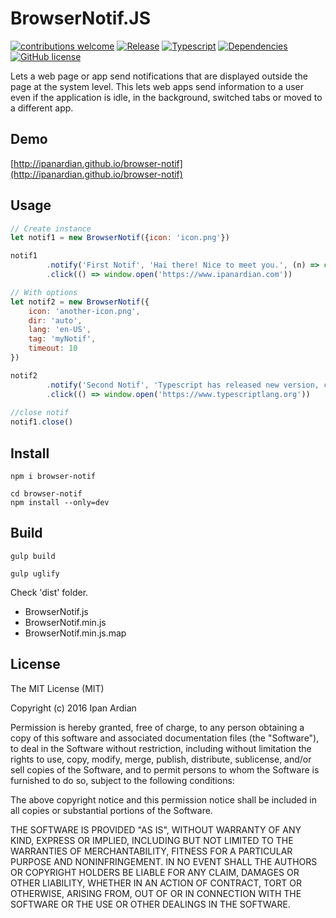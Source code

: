 # BrowserNotif.JS
[![contributions welcome](https://img.shields.io/badge/contributions-welcome-brightgreen.svg?style=flat)](https://github.com/ipanardian/browser-notif/issues) 
[![Release](https://img.shields.io/badge/release-v2.0.0-orange.svg)](https://github.com/ipanardian/browser-notif/releases)
[![Typescript](https://img.shields.io/badge/Typescript-v2.1-blue.svg)](https://github.com/ipanardian/browser-notif/releases)
[![Dependencies](https://img.shields.io/badge/dependencies-none-brightgreen.svg)](https://github.com/ipanardian/browser-notif)
[![GitHub license](https://img.shields.io/badge/license-MIT-red.svg)](https://raw.githubusercontent.com/ipanardian/browser-notif/master/LICENSE)

Lets a web page or app send notifications that are displayed outside the page at the system level. 
This lets web apps send information to a user even if the application is idle, in the background, switched tabs or moved to a different app.   

## Demo
[http://ipanardian.github.io/browser-notif](http://ipanardian.github.io/browser-notif)

## Usage 
```js
// Create instance
let notif1 = new BrowserNotif({icon: 'icon.png'})

notif1
		.notify('First Notif', 'Hai there! Nice to meet you.', (n) => console.log('First Notif fired!'))
		.click(() => window.open('https://www.ipanardian.com'))

// With options
let notif2 = new BrowserNotif({
	icon: 'another-icon.png',
	dir: 'auto',
	lang: 'en-US',
	tag: 'myNotif', 
	timeout: 10 
})	

notif2 	
		.notify('Second Notif', 'Typescript has released new version, chek it out!', (n) => console.log('Second Notif fired!'))
		.click(() => window.open('https://www.typescriptlang.org'))
		
//close notif
notif1.close()			
```

## Install
```
npm i browser-notif

cd browser-notif
npm install --only=dev
```

## Build
```
gulp build

gulp uglify
```
Check 'dist' folder. 
- BrowserNotif.js 
- BrowserNotif.min.js 
- BrowserNotif.min.js.map

## License
The MIT License (MIT)

Copyright (c) 2016 Ipan Ardian

Permission is hereby granted, free of charge, to any person obtaining a copy
of this software and associated documentation files (the "Software"), to deal
in the Software without restriction, including without limitation the rights
to use, copy, modify, merge, publish, distribute, sublicense, and/or sell
copies of the Software, and to permit persons to whom the Software is
furnished to do so, subject to the following conditions:

The above copyright notice and this permission notice shall be included in all
copies or substantial portions of the Software.

THE SOFTWARE IS PROVIDED "AS IS", WITHOUT WARRANTY OF ANY KIND, EXPRESS OR
IMPLIED, INCLUDING BUT NOT LIMITED TO THE WARRANTIES OF MERCHANTABILITY,
FITNESS FOR A PARTICULAR PURPOSE AND NONINFRINGEMENT. IN NO EVENT SHALL THE
AUTHORS OR COPYRIGHT HOLDERS BE LIABLE FOR ANY CLAIM, DAMAGES OR OTHER
LIABILITY, WHETHER IN AN ACTION OF CONTRACT, TORT OR OTHERWISE, ARISING FROM,
OUT OF OR IN CONNECTION WITH THE SOFTWARE OR THE USE OR OTHER DEALINGS IN THE
SOFTWARE.
